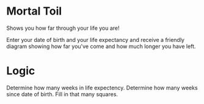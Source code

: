 # Mortal Toil

Shows you how far through your life you are!

Enter your date of birth and your life expectancy and receive a friendly diagram showing how far you've come and how much longer you have left.

# Logic

Determine how many weeks in life expectency.
Determine how many weeks since date of birth.
Fill in that many squares.
